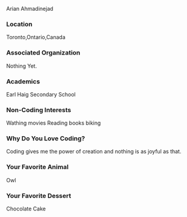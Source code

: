 Arian Ahmadinejad

### Location
Toronto,Ontario,Canada

### Associated Organization
Nothing Yet.

### Academics
Earl Haig Secondary School

### Non-Coding Interests
Wathing movies
Reading books
biking

### Why Do You Love Coding?
Coding gives me the power of creation and nothing is as joyful as that.

### Your Favorite Animal
Owl

### Your Favorite Dessert
Chocolate Cake